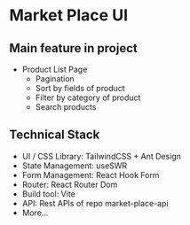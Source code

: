 # Market Place UI

## Main feature in project

- Product List Page
  - Pagination
  - Sort by fields of product
  - Filter by category of product
  - Search products

## Technical Stack

- UI / CSS Library: TailwindCSS + Ant Design
- State Management: useSWR
- Form Management: React Hook Form
- Router: React Router Dom
- Build tool: Vite
- API: Rest APIs of repo market-place-api
- More...
